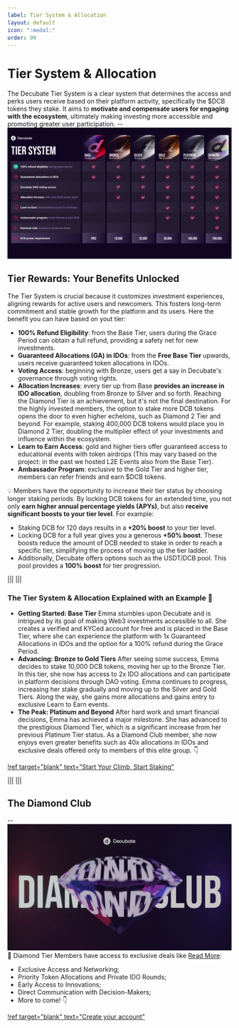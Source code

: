 ```yaml
---
label: Tier System & Allocation
layout: default
icon: ":medal:"
order: 99
---
```



# **Tier System & Allocation**

The Decubate Tier System is a clear system that determines the access and perks users receive based on their platform activity, specifically the $DCB tokens they stake. It aims to **motivate and compensate users for engaging with the ecosystem**, ultimately making investing more accessible and promoting greater user participation.
--![](../static/Tier-List.png)

## **Tier Rewards: Your Benefits Unlocked**
The Tier System is crucial because it customizes investment experiences, aligning rewards for active users and newcomers. This fosters long-term commitment and stable growth for the platform and its users. Here the benefit you can have based on yout tier:

- **100% Refund Eligibility**: from the Base Tier, users during the Grace Period can obtain a full refund, providing a safety net for new investments.
- **Guaranteed Allocations (GA) in IDOs**: from the **Free Base Tier** upwards, users receive guaranteed token allocations in IDOs.
- **Voting Access**: beginning with Bronze, users get a say in Decubate's governance through voting rights.
- **Allocation Increases**: every tier up from Base **provides an increase in IDO allocation**, doubling from Bronze to Silver and so forth. Reaching the Diamond Tier is an achievement, but it's not the final destination. For the highly invested members, the option to stake more DCB tokens opens the door to even higher echelons, such as Diamond 2 Tier and beyond. For example, staking 400,000 DCB tokens would place you in Diamond 2 Tier, doubling the multiplier effect of your investments and influence within the ecosystem.
- **Learn to Earn Access**: gold and higher tiers offer guaranteed access to educational events with token airdrops (This may vary based on the project: in the past we hosted L2E Events also from the Base Tier).
- **Ambassador Program**: exclusive to the Gold Tier and higher tier, members can refer friends and earn $DCB tokens.


:bulb: Members have the opportunity to increase their tier status by choosing longer staking periods. By locking DCB tokens for an extended time, you not only **earn higher annual percentage yields (APYs)**, but also **receive significant boosts to your tier level**. 
For example:
- Staking DCB for 120 days results in a **+20% boost** to your tier level. 
- Locking DCB for a full year gives you a generous **+50% boost**. 
These boosts reduce the amount of DCB needed to stake in order to reach a specific tier, simplifying the process of moving up the tier ladder.
- Additionally, Decubate offers options such as the USDT/DCB pool. This pool provides a **100% boost** for tier progression.

|||
|||

### The Tier System & Allocation Explained with an Example :girl:
- **Getting Started: Base Tier** Emma stumbles upon Decubate and is intrigued by its goal of making Web3 investments accessible to all. She creates a verified and KYCed account for free and is placed in the Base Tier, where she can experience the platform with 1x Guaranteed Allocations in IDOs and the option for a 100% refund during the Grace Period. 
- **Advancing: Bronze to Gold Tiers** After seeing some success, Emma decides to stake 10,000 DCB tokens, moving her up to the Bronze Tier. In this tier, she now has access to 2x IDO allocations and can participate in platform decisions through DAO voting. Emma continues to progress, increasing her stake gradually and moving up to the Silver and Gold Tiers. Along the way, she gains more allocations and gains entry to exclusive Learn to Earn events. 
- **The Peak: Platinum and Beyond** After hard work and smart financial decisions, Emma has achieved a major milestone. She has advanced to the prestigious Diamond Tier, which is a significant increase from her previous Platinum Tier status. As a Diamond Club member, she now enjoys even greater benefits such as 40x allocations in IDOs and exclusive deals offered only to members of this elite group. :point_down:

[!ref target="blank" text="Start Your Climb, Start Staking"](https://platform.decubate.com/staking)

|||
|||

## **The Diamond Club**
--![](../static\diamond-club.webp)
:gem: Diamond Tier Members have access to exclusive deals like [Read More](https://www.decubate.com/blog/decubates-diamond-club-the-apex-of-crypto-elite):
- Exclusive Access and Networking;
- Priority Token Allocations and Private IDO Rounds;
- Early Access to Innovations;
- Direct Communication with Decision-Makers;
- More to come! :point_down:


[!ref target="blank" text="Create your account"](https://platform.decubate.com/register)

